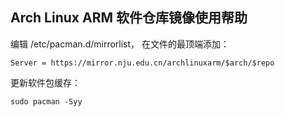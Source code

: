 
## Arch Linux ARM 软件仓库镜像使用帮助

编辑 /etc/pacman.d/mirrorlist， 在文件的最顶端添加：
```
Server = https://mirror.nju.edu.cn/archlinuxarm/$arch/$repo
```

更新软件包缓存：
```
sudo pacman -Syy
```

